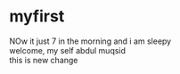 # myfirst
NOw it just 7 in the morning and i am sleepy
<br>
welcome, my self abdul muqsid
<br>
this is new change
